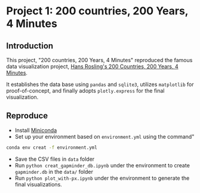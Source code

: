 # Project 1: 200 countries, 200 Years, 4 Minutes

## Introduction
This project, "200 countries, 200 Years, 4 Minutes" reproduced the famous data visualization project, [Hans Rosling's 200 Countries, 200 Years, 4 Minutes](https://www.youtube.com/watch?v=jbkSRLYSojo&pp=0gcJCdgAo7VqN5tD&themeRefresh=1).

It establishes the data base using `pandas` and `sqlite3`, utilizes `matplotlib` for proof-of-concept, and finally  adopts `plotly.express` for the final visualization.

## Reproduce

- Install [Miniconda](https://www.anaconda.com/docs/getting-started/miniconda/install#quickstart-install-instructions)
- Set up your environment based on `environment.yml` using the command"  

```bash
conda env creat -f environment.yml
```
- Save the CSV files in `data` folder
- Run `python creat_gapminder_db.ipynb` under the environment to create `gapminder.db` in the `data/` folder
- Run `python plot_with-px.ipynb` under the environment to generate the final visualizations. 